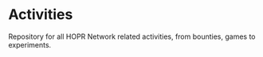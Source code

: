 # Activities
Repository for all HOPR Network related activities, from bounties, games to experiments.
